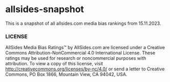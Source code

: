 # allsides-snapshot
This is a snapshot of all allsides.com media bias rankings from 15.11.2023.


### LICENSE
AllSides Media Bias Ratings™ by AllSides.com are licensed under a Creative Commons Attribution-NonCommercial 4.0 International License. These ratings may be used for research or noncommercial purposes with attribution. To view a copy of this license, visit http://creativecommons.org/licenses/by-nc/4.0/ or send a letter to Creative Commons, PO Box 1866, Mountain View, CA 94042, USA.
